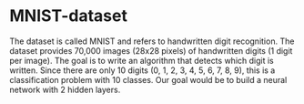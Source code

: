 # MNIST-dataset

The dataset is called MNIST and refers to handwritten digit recognition. 
The dataset provides 70,000 images (28x28 pixels) of handwritten digits (1 digit per image).
The goal is to write an algorithm that detects which digit is written. Since there are only 10 digits (0, 1, 2, 3, 4, 5, 6, 7, 8, 9), this is a classification problem with 10 classes.
Our goal would be to build a neural network with 2 hidden layers.
